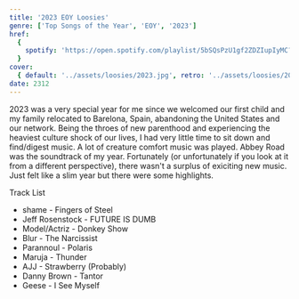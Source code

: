 ```yaml
---
title: '2023 EOY Loosies'
genre: ['Top Songs of the Year', 'EOY', '2023']
href:
  {
    spotify: 'https://open.spotify.com/playlist/5bSQsPzU1gf2ZDZIupIyMC?si=60174976d5634668',
  }
cover:
  { default: '../assets/loosies/2023.jpg', retro: '../assets/loosies/2023.jpg' }
date: 2312
---
```


2023 was a very special year for me since we welcomed our first child and my family relocated to Barelona, Spain, abandoning the United States and our network. Being the throes of new parenthood and experiencing the heaviest culture shock of our lives, I had very little time to sit down and find/digest music. A lot of creature comfort music was played. Abbey Road was the soundtrack of my year. Fortunately (or unfortunately if you look at it from a different perspective), there wasn't a surplus of exiciting new music. Just felt like a slim year but there were some highlights.

Track List

- shame - Fingers of Steel
- Jeff Rosenstock - FUTURE IS DUMB
- Model/Actriz - Donkey Show
- Blur - The Narcissist
- Parannoul - Polaris
- Maruja - Thunder
- AJJ - Strawberry (Probably)
- Danny Brown - Tantor
- Geese - I See Myself
